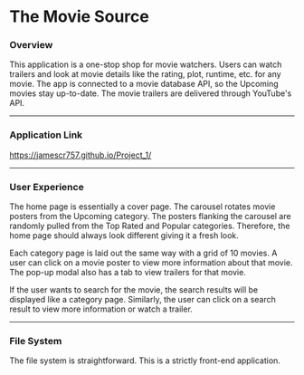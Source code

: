 # The Movie Source

### Overview 

This application is a one-stop shop for movie watchers. Users can watch trailers and look at movie details like the rating, plot, runtime, etc. for any movie. The app is connected to a movie database API, so the Upcoming movies stay up-to-date. The movie trailers are delivered through YouTube's API.

--------

### Application Link

https://jamescr757.github.io/Project_1/

---------


### User Experience 

The home page is essentially a cover page. The carousel rotates movie posters from the Upcoming category. The posters flanking the carousel are randomly pulled from the Top Rated and Popular categories. Therefore, the home page should always look different giving it a fresh look. 

Each category page is laid out the same way with a grid of 10 movies. A user can click on a movie poster to view more information about that movie. The pop-up modal also has a tab to view trailers for that movie. 

If the user wants to search for the movie, the search results will be displayed like a category page. Similarly, the user can click on a search result to view more information or watch a trailer. 

-------

### File System 

The file system is straightforward. This is a strictly front-end application.